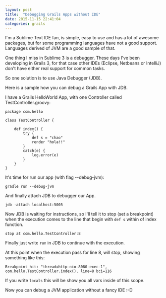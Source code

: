 ```yaml
---
layout: post
title:  "Debugging Grails Apps without IDE"
date: 2015-11-15 22:41:04
categories: grails
---
```

I'm a Sublime Text IDE fan, is simple, easy to use and has a lot of awesome packages, but for some programming languages have not a good support. Languages derived of JVM are a good sample of that.

One thing I miss in Sublime 3 is a debugger. These days I've been developing in Grails 3, for that case other IDEs (Eclipse, Netbeans or IntelliJ) don't have either real support for common tasks.

So one solution is to use Java Debugger (JDB). 

Here is a sample how you can debug a Grails App with JDB.

I have a Grails HelloWorld App, with one Controller called TestController.groovy:


    package com.hello

    class TestController {

        def index() {
            try {
                def s = "chao"
                render "hola!!"
            }
            catch(e) {
                log.error(e)
            }
        }
    }


It's time for run our app (with flag --debug-jvm):

`gradle run --debug-jvm`


And finally attach JDB to debugger our App.

`jdb -attach localhost:5005`


Now JDB is waiting for instructions, so I'll tell it to stop (set a breakpoint) when the execution comes to the line that begin with  `def s` within of index function.

`stop at com.hello.TestController:8`

Finally just write `run` in JDB to continue with the execution.

At this point when the execution pass for line 8, will stop, showing something like this:

`Breakpoint hit: "thread=http-nio-8080-exec-1", com.hello.TestController.index(), line=8 bci=116`

If you write `locals` this will be show you all vars inside of this scope.

Now you can debug a JVM application without a fancy IDE :-D




